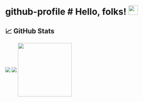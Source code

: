 # github-profile # Hello, folks! <img src="https://www.ptd3v.dev/wp-content/uploads/wave.gif" width="30px" height="30px" />

## &#x1f4c8; GitHub Stats
<img align="center" src="https://github-readme-stats.vercel.app/api?username=ptd3v&show_icons=true&hide=prs&rank_icon=github" />
<img align="center" src="https://streak-stats.demolab.com?user=ptd3v" />

<img align="center" height="170px" src="https://github-readme-stats.vercel.app/api/top-langs/?username=ptd3v&layout=compact&size_weight=0.5&count_weight=0.5" />
